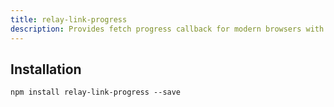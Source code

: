 ```yaml
---
title: relay-link-progress
description: Provides fetch progress callback for modern browsers with support for Stream API
---
```


## Installation

`npm install relay-link-progress --save`
